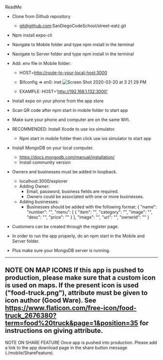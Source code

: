 ReadMe

- Clone from Github repository 
  - git@github.com:SanDiegoCodeSchool/street-eatz.git
- Npm install expo-cli
- Navigate to Mobile folder and type npm install in the terminal
- Navigate to Server folder and type  npm install in the terminal
- Add .env file in Mobile folder:
  - HOST=<http://route-to-your-local-host:3000>
  - $ifconfig => en0: inet <your ip is here>
  ![Screen Shot 2020-03-20 at 3 21 29 PM](https://user-images.githubusercontent.com/17171899/77211426-2fb75d80-6ac1-11ea-944c-4f7fb7a754e5.png)

  - EXAMPLE: HOST=’http://192.168.1.132:3000’
- Install expo on your phone from the app store
- Scan QR code after npm start in mobile folder to start app
- Make sure your phone and computer are on the same Wifi.
- RECOMMENDED: Install Xcode to use ios simulator.
  - Npm start in mobile folder then click use ios simulator to start app
- Install MongoDB on your local computer.
  - https://docs.mongodb.com/manual/installation/
  - Install community version
- Owners and businesses must be added in loopback.
  - localhost:3000/explorer
  - Adding Owner:
    - Email, password, business fields are required.
    - Owners could be associated with one or more businesses.
  - Adding businesses:
    - Businesses should be added with the following format:
    {
    "name": 
    "number": "",
    "menu": [
          {
            "item": "",
            "category": "",
            "image": "",
            "desc": "",
            "price": ""
          }
        ],
        "image": "",
        "url": "",
        "ownerId": ""
    } 
  
- Customers can be created through the register page.
- In order to run the app properly, do an npm start in the Mobile and Server folder.
- Plus make sure your MongoDB server is running.

-------------------------------------------------------------------------------------
NOTE ON MAP ICONS
If this app is pushed to production, please make sure that a custom icon is used on maps. If the present icon is used ("food-truck.png"), attribute must be given to icon author (Good Ware). See https://www.flaticon.com/free-icon/food-truck_2676380?term=food%20truck&page=1&position=35 for instructions on giving attribute.
-------------------------------------------------------------------------------------
NOTE ON SHARE FEATURE
Once app is pushed into production. Please add a link to the app download page in the share button message (./mobile/ShareFeature).